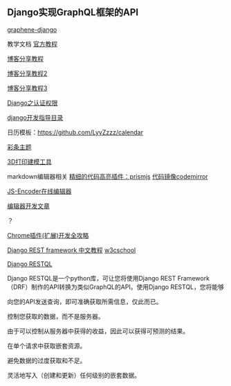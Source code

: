 
## Django实现GraphQL框架的API
[graphene-django](https://docs.graphene-python.org/projects/django/en/latest/)

教学文档
  [官方教程](https://docs.graphene-python.org/projects/django/en/latest/installation/)

  [博客分享教程](https://blog.csdn.net/ns2250225/article/details/79348914)

  [博客分享教程2](https://blog.csdn.net/weixin_33755847/article/details/92579950)

  [博客分享教程3](https://www.cnblogs.com/qinghuaL/p/13264465.html)

  [Django之认证权限](https://www.cnblogs.com/xuxingping/p/11129095.html)

  [django开发指导目录](https://www.cnblogs.com/xuxingping/p/11122399.html)


日历模板：https://github.com/LyyZzzz/calendar


[彩条主题](https://guillaumegouessan.com/)

[3D打印建模工具](http://www.mohou.com/zhishitang/272.html)




markdown编辑器相关
[精细的代码高亮插件：prismjs](https://prismjs.com/index.html)
[代码镜像codemirror](https://codemirror.net/)

[JS-Encoder在线编辑器](https://github.com/Longgererer/JS-Encoder/blob/master/READMECN.md)

[编辑器开发文章](https://zhuanlan.zhihu.com/p/138538672)

？

[Chrome插件(扩展)开发全攻略](https://www.cnblogs.com/liuxianan/p/chrome-plugin-develop.html)



[Django REST framework 中文教程](https://www.w3cschool.cn/lxraw/lxraw-pdz435oa.html)
[w3cschool](https://www.w3cschool.cn/)


[Django RESTQL](https://django-restql.yezyilomo.com/)

Django RESTQL是一个python库，可让您将使用Django REST Framework（DRF）制作的API转换为类似GraphQL的API。使用Django RESTQL，您将能够

向您的API发送查询，即可准确获取所需信息，仅此而已。

控制您获取的数据，而不是服务器。

由于可以控制从服务器中获得的收益，因此可以获得可预测的结果。

在单个请求中获取嵌套资源。

避免数据的过度获取和不足。

灵活地写入（创建和更新）任何级别的嵌套数据。
